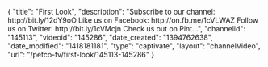 {
    "title": "First Look",
    "description": "Subscribe to our channel: http:\/\/bit.ly\/12dY9oO Like us on Facebook: http:\/\/on.fb.me\/1cVLWAZ Follow us on Twitter: http:\/\/bit.ly\/1cVMcjn Check us out on Pint...",
    "channelid": "145113",
    "videoid": "145286",
    "date_created": "1394762638",
    "date_modified": "1418181181",
    "type": "captivate",
    "layout": "channelVideo",
    "url": "\/petco-tv\/first-look\/145113-145286"
}